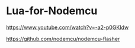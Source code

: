 # Lua-for-Nodemcu



https://www.youtube.com/watch?v=-a2-p0GKIdw

https://github.com/nodemcu/nodemcu-flasher

